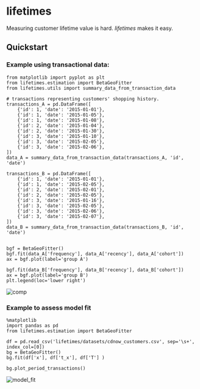 lifetimes
======================

Measuring customer lifetime value is hard. *lifetimes* makes it easy. 

## Quickstart
    
### Example using transactional data:

    from matplotlib import pyplot as plt
    from lifetimes.estimation import BetaGeoFitter
    from lifetimes.utils import summary_data_from_transaction_data

    # transactions representing customers' shopping history.
    transactions_A = pd.DataFrame([
        {'id': 1, 'date': '2015-01-01'},
        {'id': 1, 'date': '2015-01-05'},
        {'id': 1, 'date': '2015-01-08'},
        {'id': 2, 'date': '2015-01-04'},
        {'id': 2, 'date': '2015-01-30'},
        {'id': 3, 'date': '2015-01-10'},
        {'id': 3, 'date': '2015-02-05'},
        {'id': 3, 'date': '2015-02-06'},
    ])
    data_A = summary_data_from_transaction_data(transactions_A, 'id', 'date')

    transactions_B = pd.DataFrame([
        {'id': 1, 'date': '2015-01-01'},
        {'id': 1, 'date': '2015-02-05'},
        {'id': 2, 'date': '2015-02-01'},
        {'id': 2, 'date': '2015-02-05'},
        {'id': 3, 'date': '2015-01-16'},
        {'id': 3, 'date': '2015-02-05'},
        {'id': 3, 'date': '2015-02-06'},
        {'id': 3, 'date': '2015-02-07'},
    ])
    data_B = summary_data_from_transaction_data(transactions_B, 'id', 'date')


    bgf = BetaGeoFitter()
    bgf.fit(data_A['frequency'], data_A['recency'], data_A['cohort'])
    ax = bgf.plot(label='group A')

    bgf.fit(data_B['frequency'], data_B['recency'], data_B['cohort'])
    ax = bgf.plot(label='group B')
    plt.legend(loc='lower right')


![comp](http://i.imgur.com/ME70Qxgl.png)


### Example to assess model fit

    %matplotlib
    import pandas as pd
    from lifetimes.estimation import BetaGeoFitter

    df = pd.read_csv('lifetimes/datasets/cdnow_customers.csv', sep='\s+', index_col=[0])
    bg = BetaGeoFitter()
    bg.fit(df['x'], df['t_x'], df['T'] )

    bg.plot_period_transactions()

![model_fit](http://imgur.com/YDAdDrJl.png)




